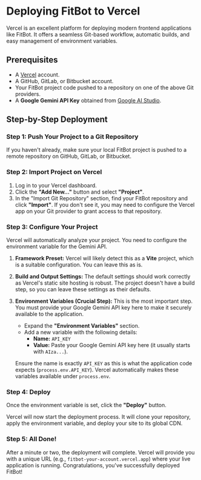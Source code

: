 # Deploying FitBot to Vercel

Vercel is an excellent platform for deploying modern frontend applications like FitBot. It offers a seamless Git-based workflow, automatic builds, and easy management of environment variables.

## Prerequisites

*   A [Vercel](https://vercel.com/signup) account.
*   A GitHub, GitLab, or Bitbucket account.
*   Your FitBot project code pushed to a repository on one of the above Git providers.
*   A **Google Gemini API Key** obtained from [Google AI Studio](https://aistudio.google.com/app/apikey).

## Step-by-Step Deployment

### Step 1: Push Your Project to a Git Repository

If you haven't already, make sure your local FitBot project is pushed to a remote repository on GitHub, GitLab, or Bitbucket.

### Step 2: Import Project on Vercel

1.  Log in to your Vercel dashboard.
2.  Click the **"Add New..."** button and select **"Project"**.
3.  In the "Import Git Repository" section, find your FitBot repository and click **"Import"**. If you don't see it, you may need to configure the Vercel app on your Git provider to grant access to that repository.

### Step 3: Configure Your Project

Vercel will automatically analyze your project. You need to configure the environment variable for the Gemini API.

1.  **Framework Preset:** Vercel will likely detect this as a **Vite** project, which is a suitable configuration. You can leave this as is.

2.  **Build and Output Settings:** The default settings should work correctly as Vercel's static site hosting is robust. The project doesn't have a build step, so you can leave these settings as their defaults.

3.  **Environment Variables (Crucial Step):**
    This is the most important step. You must provide your Google Gemini API key here to make it securely available to the application.

    *   Expand the **"Environment Variables"** section.
    *   Add a new variable with the following details:
        *   **Name:** `API_KEY`
        *   **Value:** Paste your Google Gemini API key here (it usually starts with `AIza...`).

    Ensure the name is exactly `API_KEY` as this is what the application code expects (`process.env.API_KEY`). Vercel automatically makes these variables available under `process.env`.

### Step 4: Deploy

Once the environment variable is set, click the **"Deploy"** button.

Vercel will now start the deployment process. It will clone your repository, apply the environment variable, and deploy your site to its global CDN.

### Step 5: All Done!

After a minute or two, the deployment will complete. Vercel will provide you with a unique URL (e.g., `fitbot-your-account.vercel.app`) where your live application is running. Congratulations, you've successfully deployed FitBot!
